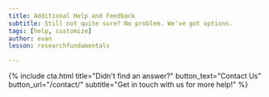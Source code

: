 ```yaml
---
title: Additional Help and Feedback
subtitle: Still not quite sure? No problem. We've got options.
tags: [help, customize]
author: evan
lesson: researchfundamentals

---
```


{% include cta.html title="Didn't find an answer?" button_text="Contact Us" button_url="/contact/" subtitle="Get in touch with us for more help!" %}
